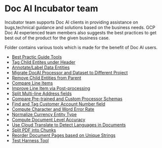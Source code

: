 # Doc AI Incubator team

Incubator team supports Doc AI clients in providing assistance on bugs,technical guidance and solutions
based on the business needs. GCP Doc AI experienced team members also suggests the best practices to get
best out of the product for the given business case.

Folder contains various tools which is made for the benefit of Doc AI users.

* [Best Practic Guide Tools](./best-practices)
* [Tag Child Entites under Header](./child_entity_tag_using_header)
* [Annotate/Label Data Entities](./date_entities_annotation_tool)
* [Migrate DocAI Processor and Dataset to Different Project](./docai_processor_migration)
* [Remove Child Entities from Parent](./label_migration_child_to_parent)
* [Compare Line Items](./line_item_comparision)
* [Improve Line Item via Post-processing](./line_item_improver)
* [Split Multi-line Address fields](./parsed_json_split_address)
* [Compare Pre-trained and Custom Processor Schemas](./schema_comparision)
* [Find and Tag Customer Account Number field](./tagging_customer_account_number)
* [Compute Character and Word Error Rate](./cer_wer)
* [Normalize Currency Entity Type](./currency_normalization)
* [Compute Document Level Accuracy](./document_level_accuracy)
* [Use Cloud Translate to Detect Languages in Documents](./language_detection)
* [Split PDF into Chunks](./pdf_splitter)
* [Reorder Document Pages based on Unique Strings](./reorder_document_page_based_on_unique_strings)
* [Test Harness Tool](./test_harness_guide)